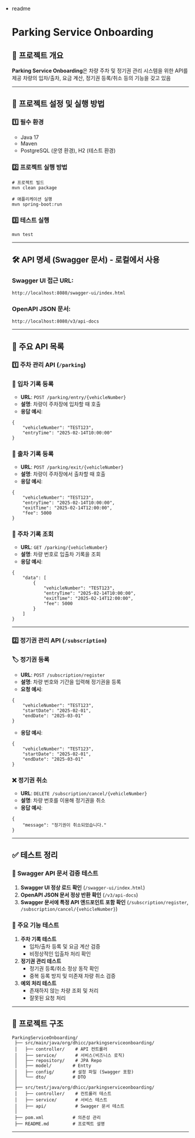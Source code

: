 - readme
    
    
    # Parking Service Onboarding
    
    ## 📌 프로젝트 개요
    
    **Parking Service Onboarding**은 차량 주차 및 정기권 관리 시스템을 위한 API를 제공
    차량의 입차/출차, 요금 계산, 정기권 등록/취소 등의 기능을 갖고 있음
    
    ---
    
    ## 🚀 프로젝트 설정 및 실행 방법
    
    ### 1️⃣ **필수 환경**
    
    - Java 17
    - Maven
    - PostgreSQL (운영 환경), H2 (테스트 환경)
    
    ### 2️⃣ **프로젝트 실행 방법**
    
    ```
    # 프로젝트 빌드
    mvn clean package
    
    # 애플리케이션 실행
    mvn spring-boot:run
    ```
    
    ### 3️⃣ **테스트 실행**
    
    ```
    mvn test
    ```
    
    ---
    
    ## 🛠 API 명세 (Swagger 문서) - 로컬에서 사용
    
    ### Swagger UI 접근 URL:
    
    ```
    http://localhost:8080/swagger-ui/index.html
    ```
    
    ### OpenAPI JSON 문서:
    
    ```
    http://localhost:8080/v3/api-docs
    ```
    
    ---
    
    ## 📌 주요 API 목록
    
    ### 1️⃣ **주차 관리 API** (`/parking`)
    
    ### 🚗 **입차 기록 등록**
    
    - **URL**: `POST /parking/entry/{vehicleNumber}`
    - **설명**: 차량이 주차장에 입차할 때 호출
    - **응답 예시**:
    
    ```
    {
        "vehicleNumber": "TEST123",
        "entryTime": "2025-02-14T10:00:00"
    }
    ```
    
    ### 🚙 **출차 기록 등록**
    
    - **URL**: `POST /parking/exit/{vehicleNumber}`
    - **설명**: 차량이 주차장에서 출차할 때 호출
    - **응답 예시**:
    
    ```
    {
        "vehicleNumber": "TEST123",
        "entryTime": "2025-02-14T10:00:00",
        "exitTime": "2025-02-14T12:00:00",
        "fee": 5000
    }
    ```
    
    ### 📝 **주차 기록 조회**
    
    - **URL**: `GET /parking/{vehicleNumber}`
    - **설명**: 차량 번호로 입출차 기록을 조회
    - **응답 예시**:
    
    ```
    {
        "data": [
            {
                "vehicleNumber": "TEST123",
                "entryTime": "2025-02-14T10:00:00",
                "exitTime": "2025-02-14T12:00:00",
                "fee": 5000
            }
        ]
    }
    ```
    
    ---
    
    ### 2️⃣ **정기권 관리 API** (`/subscription`)
    
    ### 🏷 **정기권 등록**
    
    - **URL**: `POST /subscription/register`
    - **설명**: 차량 번호와 기간을 입력해 정기권을 등록
    - **요청 예시**:
    
    ```
    {
        "vehicleNumber": "TEST123",
        "startDate": "2025-02-01",
        "endDate": "2025-03-01"
    }
    ```
    
    - **응답 예시**:
    
    ```
    {
        "vehicleNumber": "TEST123",
        "startDate": "2025-02-01",
        "endDate": "2025-03-01"
    }
    ```
    
    ### ❌ **정기권 취소**
    
    - **URL**: `DELETE /subscription/cancel/{vehicleNumber}`
    - **설명**: 차량 번호를 이용해 정기권을 취소
    - **응답 예시**:
    
    ```
    {
        "message": "정기권이 취소되었습니다."
    }
    ```
    
    ---
    
    ## ✅ 테스트 정리
    
    ### **📌 Swagger API 문서 검증 테스트**
    
    1. **Swagger UI 정상 로드 확인** (`/swagger-ui/index.html`)
    2. **OpenAPI JSON 문서 정상 반환 확인** (`/v3/api-docs`)
    3. **Swagger 문서에 특정 API 엔드포인트 포함 확인** (`/subscription/register`, `/subscription/cancel/{vehicleNumber}`)
    
    ### **📌 주요 기능 테스트**
    
    1. **주차 기록 테스트**
        - 입차/출차 등록 및 요금 계산 검증
        - 비정상적인 입출차 처리 확인
    2. **정기권 관리 테스트**
        - 정기권 등록/취소 정상 동작 확인
        - 중복 등록 방지 및 미존재 차량 취소 검증
    3. **예외 처리 테스트**
        - 존재하지 않는 차량 조회 및 처리
        - 잘못된 요청 처리
    
    ---
    
    ## 📌 프로젝트 구조
    
    ```
    ParkingServiceOnboarding/
     ├── src/main/java/org/dhicc/parkingserviceonboarding/
     │   ├── controller/    # API 컨트롤러
     │   ├── service/       # 서비스(비즈니스 로직)
     │   ├── repository/    # JPA Repo
     │   ├── model/        # Entty
     │   ├── config/       # 설정 파일 (Swagger 포함)
     │   └── dto/          # DTO
     │
     ├── src/test/java/org/dhicc/parkingserviceonboarding/
     │   ├── controller/    # 컨트롤러 테스트
     │   ├── service/       # 서비스 테스트
     │   ├── api/           # Swagger 문서 테스트
     │
     ├── pom.xml           # 의존성 관리
     ├── README.md         # 프로젝트 설명
    ```
    
    ---
